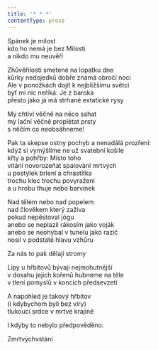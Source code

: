 ```yaml
---
title: '* * *'
contentType: prose
---
```


<section>

Spánek je milost  
kdo ho nemá je bez Milosti  
a nikdo mu neuvěří

Zhůvěřilosti smetené na lopatku dne  
kůrky nedojedků dobře známá obročí noci  
Ale v ponožkách dojít k nejbližšímu světci  
byť mi nic neříká: Je z baroka  
přesto jako já má strhané extatické rysy

My chtiví věčně na něco sahat  
my lační věčně proplétat prsty  
s něčím co neobsáhneme!

Pak ta skepse ostny pochyb a nenadálá prozření:  
když si vymýšlíme ne už svatební košile  
křty a pohřby: Místo toho  
vítání novorozeňat spalování mrtvých  
u postýlek brlení a chrastítka  
trochu klec trochu povyraženi  
a u hrobu thuje nebo barvínek

Nad tělem nebo nad popelem  
nad člověkem který zaživa  
pokud nepěstoval jógu  
anebo se neplazil rákosím jako voják  
anebo se neohýbal v tunelu jako razič  
nosil v podstatě hlavu vzhůru

Za nás to pak dělají stromy

Lípy u hřbitovů bývají nejmohutnější  
v dosahu jejich kořenů hubneme na těle  
v tlení pomyslů v koncích předsevzetí

A napohled je takový hřbitov  
(i kdybychom byli bez víry)  
tlukoucí srdce v mrtvé krajině

I kdyby to nebylo předpověděno:

Zmrtvýchvstání

</section>
